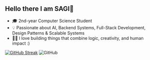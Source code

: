 ## Hello there I am SAGI👋
- 🎓 2nd-year Computer Science Student
- 💡 Passionate about AI, Backend Systems, Full-Stack Development, Design Patterns & Scalable Systems
- 👨‍💻 I love building things that combine logic, creativity, and human impact :)

[![GitHub Streak](https://streak-stats.demolab.com?user=sagagaga4&theme=javascript-dark&border_radius=3.6)](https://git.io/streak-stats)
![GitHub](https://user-images.githubusercontent.com/74038190/212257454-16e3712e-945a-4ca2-b238-408ad0bf87e6.gif)
